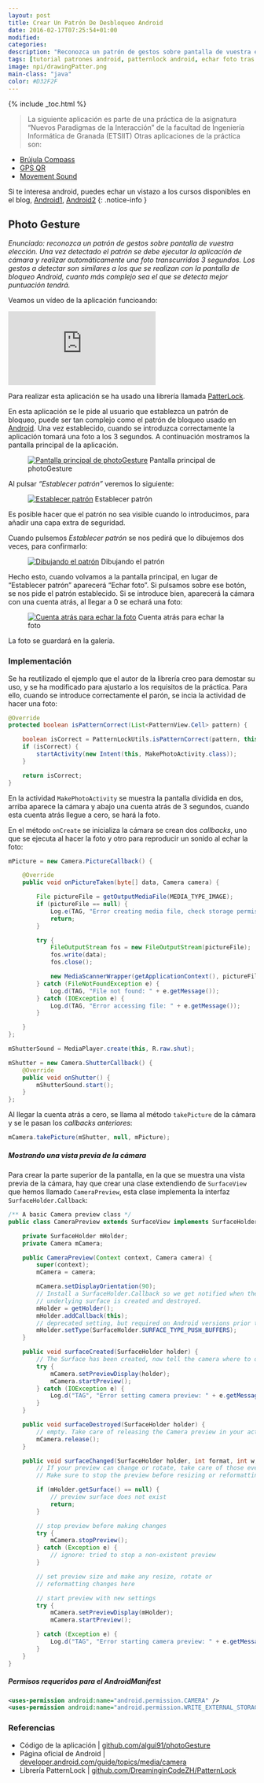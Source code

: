 ```yaml
---
layout: post
title: Crear Un Patrón De Desbloqueo Android
date: 2016-02-17T07:25:54+01:00
modified:
categories:
description: "Reconozca un patrón de gestos sobre pantalla de vuestra elección. Una vez detectado el patrón se debe ejecutar la aplicación de cámara y realizar automáticamente una foto transcurridos 3 segundos. Los gestos a detectar son similares a los que se realizan con la pantalla de bloqueo Android, cuanto más complejo sea el que se detecta mejor puntuación tendrá."
tags: [tutorial patrones android, patternlock android, echar foto tras cuenta atrás android, programar patrón de bloqueo android]
image: npi/drawingPatter.png
main-class: "java"
color: #D32F2F
---
```


{% include _toc.html %}

>La siguiente aplicación es parte de una práctica de la asignatura “Nuevos Paradigmas de la Interacción” de la facultad de Ingeniería Informática de Granada (ETSIIT) Otras aplicaciones de la práctica son:

- [Brújula Compass](/brujula-android-asr-voz)
- [GPS QR](/programar-navegador-gps-android)
- [Movement Sound](/giroscopio-acelerometro-movimientos-android)

<!--ad-->

Si te interesa android, puedes echar un vistazo a los cursos disponibles en el blog, [Android1](/curso-programacion-android/ "Curso de Android"), [Android2](/android/ "Curso nuevo de Android")
{: .notice-info }

## Photo Gesture

_Enunciado: reconozca un patrón de gestos sobre pantalla de vuestra elección. Una vez detectado el patrón se debe ejecutar la aplicación de cámara y realizar automáticamente una foto transcurridos 3 segundos. Los gestos a detectar son similares a los que se realizan con la pantalla de bloqueo Android, cuanto más complejo sea el que se detecta mejor puntuación tendrá._

Veamos un vídeo de la aplicación funcioando:

<iframe  src="https://www.youtube-nocookie.com/embed/j3w9ai3LHyU" frameborder="0" allowfullscreen></iframe>


Para realizar esta aplicación se ha usado una librería llamada [PatterLock](https://github.com/DreaminginCodeZH/PatternLock).

En esta aplicación se le pide al usuario que establezca un patrón de bloqueo, puede ser tan complejo como el patrón de bloqueo usado en [Android](/curso-programacion-android/ "Curso de Android"). Una vez establecido, cuando se introduzca correctamente la aplicación tomará una foto a los 3 segundos. A continuación mostramos la pantalla principal de la aplicación.

<figure>
  <a href="/assets/img/npi/photoGesture.png"><img src="/assets/img/npi/photoGesture.png" title="Pantalla principal de photoGesture" alt="Pantalla principal de photoGesture" /></a>
  <span class="image-credit">Pantalla principal de photoGesture</span>
</figure>

Al pulsar _“Establecer patrón”_ veremos lo siguiente:

<figure>
  <a href="/assets/img/npi/setPattern.png"><img src="/assets/img/npi/setPattern.png" title="Establecer patrón" alt="Establecer patrón" /></a>
  <span class="image-credit">Establecer patrón</span>
</figure>

Es posible hacer que el patrón no sea visible cuando lo introducimos, para añadir una capa extra de seguridad.

Cuando pulsemos _Establecer patrón_ se nos pedirá que lo dibujemos dos veces, para confirmarlo:

<figure>
  <a href="/assets/img/npi/drawingPatter.png"><img src="/assets/img/npi/drawingPatter.png" title="Dibujando el patrón" alt="Dibujando el patrón" /></a>
  <span class="image-credit">Dibujando el patrón</span>
</figure>

Hecho esto, cuando volvamos a la pantalla principal, en lugar de “Establecer patrón” aparecerá “Echar foto”. Si pulsamos sobre ese botón, se nos pide el patrón establecido. Si se introduce bien, aparecerá la cámara con una cuenta atrás, al llegar a 0 se echará una foto:

<figure>
  <a href="/assets/img/npi/countdown.png"><img src="/assets/img/npi/countdown.png" title="Cuenta atrás para echar la foto" alt="Cuenta atrás para echar la foto" /></a>
  <span class="image-credit">Cuenta atrás para echar la foto</span>
</figure>

La foto se guardará en la galería.

### Implementación

Se ha reutilizado el ejemplo que el autor de la librería creo para demostar su uso, y se ha modificado para ajustarlo a los requisitos de la práctica. Para ello, cuando se introduce correctamente el parón, se incia la actividad de hacer una foto:

```java
@Override
protected boolean isPatternCorrect(List<PatternView.Cell> pattern) {

    boolean isCorrect = PatternLockUtils.isPatternCorrect(pattern, this);
    if (isCorrect) {
        startActivity(new Intent(this, MakePhotoActivity.class));
    }

    return isCorrect;
}
```

En la actividad `MakePhotoActivity` se muestra la pantalla dividida en dos, arriba aparece la cámara y abajo una cuenta atrás de 3 segundos, cuando esta cuenta atrás llegue a cero, se hará la foto.

En el método `onCreate` se inicializa la cámara se crean dos _callbacks_, uno que se ejecuta al hacer la foto y otro para reproducir un sonido al echar la foto:

```java
mPicture = new Camera.PictureCallback() {

    @Override
    public void onPictureTaken(byte[] data, Camera camera) {

        File pictureFile = getOutputMediaFile(MEDIA_TYPE_IMAGE);
        if (pictureFile == null) {
            Log.e(TAG, "Error creating media file, check storage permissions: ");
            return;
        }

        try {
            FileOutputStream fos = new FileOutputStream(pictureFile);
            fos.write(data);
            fos.close();

            new MediaScannerWrapper(getApplicationContext(), pictureFile.getPath(), "image/jpeg").scan();
        } catch (FileNotFoundException e) {
            Log.d(TAG, "File not found: " + e.getMessage());
        } catch (IOException e) {
            Log.d(TAG, "Error accessing file: " + e.getMessage());
        }

    }
};

mShutterSound = MediaPlayer.create(this, R.raw.shut);

mShutter = new Camera.ShutterCallback() {
    @Override
    public void onShutter() {
        mShutterSound.start();
    }
};
```

Al llegar la cuenta atrás a cero, se llama al método `takePicture` de la cámara y se le pasan los _callbacks anteriores_:

```java
mCamera.takePicture(mShutter, null, mPicture);
```

##### Mostrando una vista previa de la cámara

Para crear la parte superior de la pantalla, en la que se muestra una vista previa de la cámara, hay que crear una clase extendiendo de `SurfaceView` que hemos llamado `CameraPreview`, esta clase implementa la interfaz `SurfaceHolder.Callback`:

```java
/** A basic Camera preview class */
public class CameraPreview extends SurfaceView implements SurfaceHolder.Callback {

    private SurfaceHolder mHolder;
    private Camera mCamera;

    public CameraPreview(Context context, Camera camera) {
        super(context);
        mCamera = camera;

        mCamera.setDisplayOrientation(90);
        // Install a SurfaceHolder.Callback so we get notified when the
        // underlying surface is created and destroyed.
        mHolder = getHolder();
        mHolder.addCallback(this);
        // deprecated setting, but required on Android versions prior to 3.0
        mHolder.setType(SurfaceHolder.SURFACE_TYPE_PUSH_BUFFERS);
    }

    public void surfaceCreated(SurfaceHolder holder) {
        // The Surface has been created, now tell the camera where to draw the preview.
        try {
            mCamera.setPreviewDisplay(holder);
            mCamera.startPreview();
        } catch (IOException e) {
            Log.d("TAG", "Error setting camera preview: " + e.getMessage());
        }
    }

    public void surfaceDestroyed(SurfaceHolder holder) {
        // empty. Take care of releasing the Camera preview in your activity.
        mCamera.release();
    }

    public void surfaceChanged(SurfaceHolder holder, int format, int w, int h) {
        // If your preview can change or rotate, take care of those events here.
        // Make sure to stop the preview before resizing or reformatting it.

        if (mHolder.getSurface() == null) {
            // preview surface does not exist
            return;
        }

        // stop preview before making changes
        try {
            mCamera.stopPreview();
        } catch (Exception e) {
            // ignore: tried to stop a non-existent preview
        }

        // set preview size and make any resize, rotate or
        // reformatting changes here

        // start preview with new settings
        try {
            mCamera.setPreviewDisplay(mHolder);
            mCamera.startPreview();

        } catch (Exception e) {
            Log.d("TAG", "Error starting camera preview: " + e.getMessage());
        }
    }
}
```

##### Permisos requeridos para el AndroidManifest

```xml
<uses-permission android:name="android.permission.CAMERA" />
<uses-permission android:name="android.permission.WRITE_EXTERNAL_STORAGE" />
```

### Referencias

- Código de la aplicación \| [github.com/algui91/photoGesture](https://github.com/algui91/grado_informatica_npi/tree/master/Android/PhotoGesture)
- Página oficial de Android \| [developer.android.com/guide/topics/media/camera](http://developer.android.com/guide/topics/media/camera.html)
- Librería PatternLock \| [github.com/DreaminginCodeZH/PatternLock](https://github.com/DreaminginCodeZH/PatternLock)
